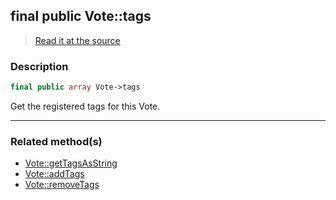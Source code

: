 ## final public Vote::tags

> [Read it at the source](https://github.com/julien-boudry/Condorcet/blob/master/src/Vote.php#L26)

### Description    

```php
final public array Vote->tags 
```

Get the registered tags for this Vote.
    
---------------------------------------

### Related method(s)      

* [Vote::getTagsAsString](/Docs/ApiReferences/Vote%20Class/Vote--getTagsAsString.md)    
* [Vote::addTags](/Docs/ApiReferences/Vote%20Class/Vote--addTags.md)    
* [Vote::removeTags](/Docs/ApiReferences/Vote%20Class/Vote--removeTags.md)    
